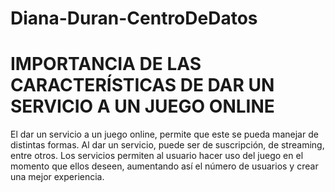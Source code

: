 # Diana-Duran-CentroDeDatos

# IMPORTANCIA DE LAS CARACTERÍSTICAS DE DAR UN SERVICIO A UN JUEGO ONLINE

El dar un servicio a un juego online, permite que este se pueda manejar de distintas formas. Al dar un servicio, puede ser de suscripción, de streaming, entre otros. Los servicios permiten al usuario hacer uso del juego en el momento que ellos deseen, aumentando así el número de usuarios y crear una mejor experiencia. 

